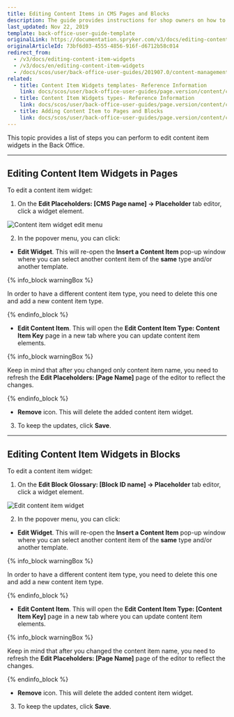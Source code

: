 ```yaml
---
title: Editing Content Items in CMS Pages and Blocks
description: The guide provides instructions for shop owners on how to update content item widgets in pages and blocks from the Back Office.
last_updated: Nov 22, 2019
template: back-office-user-guide-template
originalLink: https://documentation.spryker.com/v3/docs/editing-content-item-widgets
originalArticleId: 73bf6d03-4555-4856-916f-d6712b58c014
redirect_from:
  - /v3/docs/editing-content-item-widgets
  - /v3/docs/en/editing-content-item-widgets
  - /docs/scos/user/back-office-user-guides/201907.0/content-management/content-item-widgets/editing-content-item-widgets.html
related:
  - title: Content Item Widgets templates- Reference Information
    link: docs/scos/user/back-office-user-guides/page.version/content/content-items/references/content-item-widgets-templates-reference-information.html
  - title: Content Item Widgets types- Reference Information
    link: docs/scos/user/back-office-user-guides/page.version/content/content-items/references/content-item-widgets-types-reference-information.html
  - title: Adding Content Item to Pages and Blocks
    link: docs/scos/user/back-office-user-guides/page.version/content/content-items/adding-content-items-to-cms-pages-and-blocks.html
---
```


This topic provides a list of steps you can perform to edit content item widgets in the Back Office.
***

## Editing Content Item Widgets in Pages

To edit a content item widget:

1. On the **Edit Placeholders: [CMS Page name] -> Placeholder** tab editor, click a widget element.

  ![Content item widget edit menu](https://spryker.s3.eu-central-1.amazonaws.com/docs/User+Guides/Back+Office+User+Guides/Content+Management+System/Content+Item+Widgets/Editing+Content+Item+Widgets/content-item-widget-menu.png)

2. In the popover menu, you can click:
  * **Edit Widget**. This will re-open the **Insert a Content Item** pop-up window where you can select another content item of the **same** type and/or another template.

  {% info_block warningBox %}

  In order to have a different content item type, you need to delete this one and add a new content item type.

  {% endinfo_block %}

  * **Edit Content Item**. This will open the **Edit Content Item Type: Content Item Key** page in a new tab where you can update content item elements.

  {% info_block warningBox %}

  Keep in mind that after you changed only content item name, you need to refresh the **Edit Placeholders: [Page Name]** page of the editor to reflect the changes.

  {% endinfo_block %}

  * **Remove** icon. This will delete the added content item widget.
3.  To keep the updates, click **Save**.

***

## Editing Content Item Widgets in Blocks

To edit a content item widget:

1. On the **Edit Block Glossary: [Block ID name] -> Placeholder** tab editor, click a widget element.

![Edit content item widget](https://spryker.s3.eu-central-1.amazonaws.com/docs/User+Guides/Back+Office+User+Guides/Content+Management+System/Content+Item+Widgets/Editing+Content+Item+Widgets/content-item-widget-menu-block.png)

2. In the popover menu, you can click:
  * **Edit Widget**. This will re-open the **Insert a Content Item** pop-up window where you can select another content item of the **same** type and/or another template.

  {% info_block warningBox %}

  In order to have a different content item type, you need to delete this one and add a new content item type.

  {% endinfo_block %}

  * **Edit Content Item**. This will open the **Edit Content Item Type: [Content Item Key]** page in a new tab where you can update content item elements.

  {% info_block warningBox %}

  Keep in mind that after you changed the content item name, you need to refresh the **Edit Placeholders: [Page Name]** page of the editor to reflect the changes.

  {% endinfo_block %}

  * **Remove** icon. This will delete the added content item widget.
3.  To keep the updates, click **Save**.

